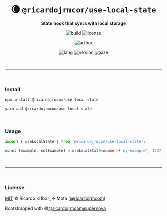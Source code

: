 <div align="center">

# 🌘 `@ricardojrmcom/use-local-state`

<b>State hook that syncs with local storage</b>

![build](https://img.shields.io/github/workflow/status/ricardojrmcom/use-local-state/Continuous%20Integration?style=for-the-badge)
![license](https://img.shields.io/github/license/ricardojrmcom/use-local-state?style=for-the-badge)

![author](<https://img.shields.io/badge/Author-Ricardo%20%3Cl1b3r__--%3E%20Mota%20(%40ricardojrmcom)-orange?style=for-the-badge>)

![lang](https://img.shields.io/github/languages/top/ricardojrmcom/use-local-state?style=for-the-badge)
![version](https://img.shields.io/npm/v/@ricardojrmcom/use-local-state?style=for-the-badge)
![size](https://img.shields.io/bundlephobia/min/@ricardojrmcom/use-local-state?style=for-the-badge)

</div>

<br />

---

<br />

### <b>Install</b>

```ts
npm install @ricardojrmcom/use-local-state

yarn add @ricardojrmcom/use-local-state
```

<br />

### <b>Usage</b>

```ts
import { useLocalState } from '@ricardojrmcom/use-local-state';

const [example, setExample] = useLocalState<number>('my-example', 1337);
```

<br />

---

<br />

### <b>License</b>

[MIT](https://github.com/ricardojrmcom/use-local-state/blob/main/LICENSE) © Ricardo <l1b3r\_-> Mota ([@ricardojrmcom](https://github.com/ricardojrmcom))

Bootstrapped with 🟣[@ricardojrmcom/supernova](https://github.com/ricardojrmcom/supernova)

<br />

